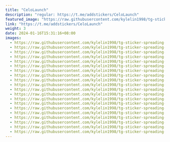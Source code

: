 ```yaml
---
title: "CeloLaunch"
description: "regular: https://t.me/addstickers/CeloLaunch"
featured_image: "https://raw.githubusercontent.com/kylelin1998/tg-sticker-spreading-worldwide-images/main/img/82d9be8d-07dc-442a-99f8-f2c9572ac06f.jpg"
link: "https://t.me/addstickers/CeloLaunch"
weight: 3
date: 2024-01-16T15:31:16+08:00
images:
  - https://raw.githubusercontent.com/kylelin1998/tg-sticker-spreading-worldwide-images/main/img/82d9be8d-07dc-442a-99f8-f2c9572ac06f.jpg
  - https://raw.githubusercontent.com/kylelin1998/tg-sticker-spreading-worldwide-images/main/img/cc0a8afe-b789-46d6-a4dc-31667e38f261.jpg
  - https://raw.githubusercontent.com/kylelin1998/tg-sticker-spreading-worldwide-images/main/img/b4402ec8-7c9c-40ba-b346-e6e4c0f14d0a.jpg
  - https://raw.githubusercontent.com/kylelin1998/tg-sticker-spreading-worldwide-images/main/img/04790840-a508-4ed9-812b-2731fcad0353.jpg
  - https://raw.githubusercontent.com/kylelin1998/tg-sticker-spreading-worldwide-images/main/img/78d125c6-0850-45df-a2dd-c820a1e932d4.jpg
  - https://raw.githubusercontent.com/kylelin1998/tg-sticker-spreading-worldwide-images/main/img/34b3c6c0-962b-4245-ad76-d2f31c52f152.jpg
  - https://raw.githubusercontent.com/kylelin1998/tg-sticker-spreading-worldwide-images/main/img/ffe20aff-574d-4be3-a8a1-3de2c84c9811.jpg
  - https://raw.githubusercontent.com/kylelin1998/tg-sticker-spreading-worldwide-images/main/img/9c6c5b0b-9f84-43f1-86da-37c1775a1e43.jpg
  - https://raw.githubusercontent.com/kylelin1998/tg-sticker-spreading-worldwide-images/main/img/cec8f7dd-de75-4e82-af03-98e42a74cbb1.jpg
  - https://raw.githubusercontent.com/kylelin1998/tg-sticker-spreading-worldwide-images/main/img/35d4b8f4-a84f-411f-9216-100f923364b8.jpg
  - https://raw.githubusercontent.com/kylelin1998/tg-sticker-spreading-worldwide-images/main/img/fdf659de-6a5a-4c93-96fe-548f76625ab5.jpg
  - https://raw.githubusercontent.com/kylelin1998/tg-sticker-spreading-worldwide-images/main/img/6107d933-e215-497e-9682-b7e6b3c4fb57.jpg
  - https://raw.githubusercontent.com/kylelin1998/tg-sticker-spreading-worldwide-images/main/img/57682949-18dd-4bbc-b0c5-cbbbb98b46e8.jpg
  - https://raw.githubusercontent.com/kylelin1998/tg-sticker-spreading-worldwide-images/main/img/9ddd155d-36ae-4bee-8cc8-dd03d1cfea48.jpg
  - https://raw.githubusercontent.com/kylelin1998/tg-sticker-spreading-worldwide-images/main/img/8fd55567-4fcb-4db3-be4e-ff40bdcbbb19.jpg
  - https://raw.githubusercontent.com/kylelin1998/tg-sticker-spreading-worldwide-images/main/img/4caac7b2-f91a-4a3c-95bd-9dfcd13efbe0.jpg
  - https://raw.githubusercontent.com/kylelin1998/tg-sticker-spreading-worldwide-images/main/img/baa85806-bb91-4fcb-af31-d414840c2695.jpg
  - https://raw.githubusercontent.com/kylelin1998/tg-sticker-spreading-worldwide-images/main/img/2f830ff3-6487-4761-b3af-777c1b18d3ae.jpg
  - https://raw.githubusercontent.com/kylelin1998/tg-sticker-spreading-worldwide-images/main/img/56d0d3c2-d4cf-4a8a-b16c-de4306918577.jpg
  - https://raw.githubusercontent.com/kylelin1998/tg-sticker-spreading-worldwide-images/main/img/f6c5e8c3-2590-4e11-8d78-ccd37455b5a0.jpg
---
```

